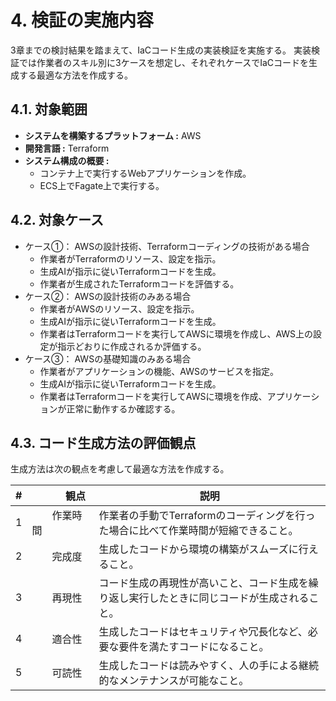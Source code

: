 # 4. 検証の実施内容

3章までの検討結果を踏まえて、IaCコード生成の実装検証を実施する。
実装検証では作業者のスキル別に3ケースを想定し、それぞれケースでIaCコードを生成する最適な方法を作成する。

## 4.1. 対象範囲

- **システムを構築するプラットフォーム :** AWS
- **開発言語 :** Terraform
- **システム構成の概要 :** 
    - コンテナ上で実行するWebアプリケーションを作成。
    - ECS上でFagate上で実行する。

## 4.2. 対象ケース

- ケース①： AWSの設計技術、Terraformコーディングの技術がある場合
  - 作業者がTerraformのリソース、設定を指示。
  - 生成AIが指示に従いTerraformコードを生成。
  - 作業者が生成されたTerraformコードを評価する。
- ケース②： AWSの設計技術のみある場合
  - 作業者がAWSのリソース、設定を指示。
  - 生成AIが指示に従いTerraformコードを生成。
  - 作業者はTerraformコードを実行してAWSに環境を作成し、AWS上の設定が指示どおりに作成されるか評価する。
- ケース③： AWSの基礎知識のみある場合
  - 作業者がアプリケーションの機能、AWSのサービスを指定。
  - 生成AIが指示に従いTerraformコードを生成。
  - 作業者はTerraformコードを実行してAWSに環境を作成、アプリケーションが正常に動作するか確認する。

## 4.3. コード生成方法の評価観点

生成方法は次の観点を考慮して最適な方法を作成する。

|#|　　　観点　　　|説明|
|---|------|------|
|1|　　作業時間　　|作業者の手動でTerraformのコーディングを行った場合に比べて作業時間が短縮できること。|
|2|　　完成度　　|生成したコードから環境の構築がスムーズに行えること。|
|3|　　再現性　　|コード生成の再現性が高いこと、コード生成を繰り返し実行したときに同じコードが生成されること。|
|4|　　適合性　　|生成したコードはセキュリティや冗長化など、必要な要件を満たすコードになること。|
|5|　　可読性　　|生成したコードは読みやすく、人の手による継続的なメンテナンスが可能なこと。|
